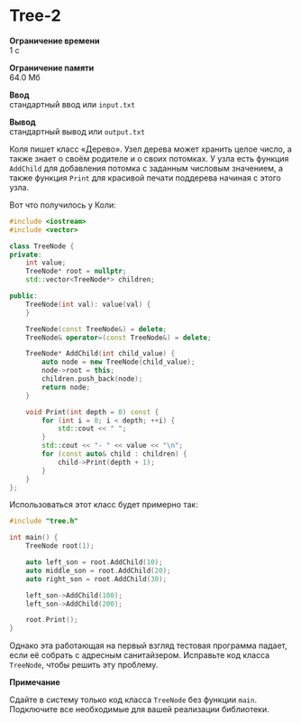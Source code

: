 # Tree-2

**Ограничение времени**  
1 с  

**Ограничение памяти**  
64.0 Мб  

**Ввод**  
стандартный ввод или `input.txt`  

**Вывод**  
стандартный вывод или `output.txt`

Коля пишет класс «Дерево». Узел дерева может хранить целое число, а также знает о своём родителе и о своих потомках. У узла есть функция `AddChild` для добавления потомка с заданным числовым значением, а также функция `Print` для красивой печати поддерева начиная с этого узла.

Вот что получилось у Коли:

```cpp
#include <iostream>
#include <vector>

class TreeNode {
private:
    int value;
    TreeNode* root = nullptr;
    std::vector<TreeNode*> children;

public:
    TreeNode(int val): value(val) {
    }

    TreeNode(const TreeNode&) = delete;
    TreeNode& operator=(const TreeNode&) = delete;

    TreeNode* AddChild(int child_value) {
        auto node = new TreeNode(child_value);
        node->root = this;
        children.push_back(node);
        return node;
    }

    void Print(int depth = 0) const {
        for (int i = 0; i < depth; ++i) {
            std::cout << " ";
        }
        std::cout << "- " << value << "\n";
        for (const auto& child : children) {
            child->Print(depth + 1);
        }
    }
};
```

Использоваться этот класс будет примерно так:

```cpp
#include "tree.h"

int main() {
    TreeNode root(1);

    auto left_son = root.AddChild(10);
    auto middle_son = root.AddChild(20);
    auto right_son = root.AddChild(30);

    left_son->AddChild(100);
    left_son->AddChild(200);

    root.Print();
}
```

Однако эта работающая на первый взгляд тестовая программа падает, если её собрать с адресным санитайзером. Исправьте код класса `TreeNode`, чтобы решить эту проблему.

**Примечание**

Сдайте в систему только код класса `TreeNode` без функции `main`. Подключите все необходимые для вашей реализации библиотеки.